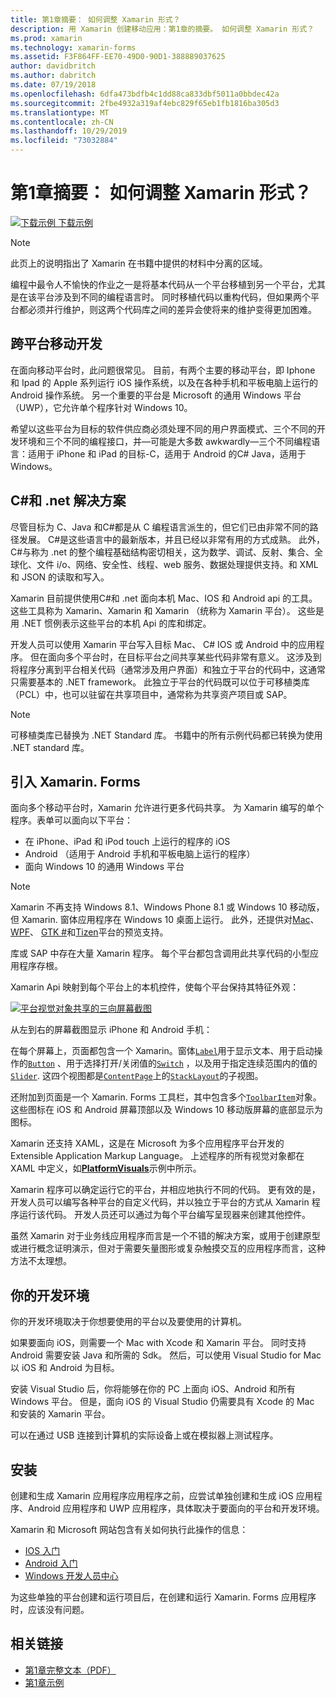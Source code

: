```yaml
---
title: 第1章摘要： 如何调整 Xamarin 形式？
description: 用 Xamarin 创建移动应用：第1章的摘要。 如何调整 Xamarin 形式？
ms.prod: xamarin
ms.technology: xamarin-forms
ms.assetid: F3F864FF-EE70-49D0-90D1-388889037625
author: davidbritch
ms.author: dabritch
ms.date: 07/19/2018
ms.openlocfilehash: 6dfa473bdfb4c1dd88ca833dbf5011a0bbdec42a
ms.sourcegitcommit: 2fbe4932a319af4ebc829f65eb1fb1816ba305d3
ms.translationtype: MT
ms.contentlocale: zh-CN
ms.lasthandoff: 10/29/2019
ms.locfileid: "73032884"
---
```

# <a name="summary-of-chapter-1-how-does-xamarinforms-fit-in"></a>第1章摘要： 如何调整 Xamarin 形式？

[![下载示例](~/media/shared/download.png) 下载示例](https://github.com/xamarin/xamarin-forms-book-samples/tree/master/Chapter01)

> [!NOTE]
> 此页上的说明指出了 Xamarin 在书籍中提供的材料中分离的区域。

编程中最令人不愉快的作业之一是将基本代码从一个平台移植到另一个平台，尤其是在该平台涉及到不同的编程语言时。 同时移植代码以重构代码，但如果两个平台都必须并行维护，则这两个代码库之间的差异会使将来的维护变得更加困难。

## <a name="cross-platform-mobile-development"></a>跨平台移动开发

在面向移动平台时，此问题很常见。 目前，有两个主要的移动平台，即 Iphone 和 Ipad 的 Apple 系列运行 iOS 操作系统，以及在各种手机和平板电脑上运行的 Android 操作系统。 另一个重要的平台是 Microsoft 的通用 Windows 平台（UWP），它允许单个程序针对 Windows 10。

希望以这些平台为目标的软件供应商必须处理不同的用户界面模式、三个不同的开发环境和三个不同的编程接口，并&mdash;可能是大多数 awkwardly&mdash;三个不同编程语言：适用于 iPhone 和 iPad 的目标-C，适用于 Android 的C# Java，适用于 Windows。

## <a name="the-c-and-net-solution"></a>C#和 .net 解决方案

尽管目标为 C、Java 和C#都是从 C 编程语言派生的，但它们已由非常不同的路径发展。 C#是这些语言中的最新版本，并且已经以非常有用的方式成熟。 此外， C#与称为 .net 的整个编程基础结构密切相关，这为数学、调试、反射、集合、全球化、文件 i/o、网络、安全性、线程、web 服务、数据处理提供支持。和 XML 和 JSON 的读取和写入。

Xamarin 目前提供使用C#和 .net 面向本机 Mac、IOS 和 Android api 的工具。 这些工具称为 Xamarin、Xamarin 和 Xamarin （统称为 Xamarin 平台）。 这些是用 .NET 惯例表示这些平台的本机 Api 的库和绑定。

开发人员可以使用 Xamarin 平台写入目标 Mac、 C# IOS 或 Android 中的应用程序。 但在面向多个平台时，在目标平台之间共享某些代码非常有意义。 这涉及到将程序分离到平台相关代码（通常涉及用户界面）和独立于平台的代码中，这通常只需要基本的 .NET framework。 此独立于平台的代码既可以位于可移植类库（PCL）中，也可以驻留在共享项目中，通常称为共享资产项目或 SAP。

> [!NOTE]
> 可移植类库已替换为 .NET Standard 库。 书籍中的所有示例代码都已转换为使用 .NET standard 库。

## <a name="introducing-xamarinforms"></a>引入 Xamarin. Forms

面向多个移动平台时，Xamarin 允许进行更多代码共享。 为 Xamarin 编写的单个程序。表单可以面向以下平台：

- 在 iPhone、iPad 和 iPod touch 上运行的程序的 iOS
- Android （适用于 Android 手机和平板电脑上运行的程序）
- 面向 Windows 10 的通用 Windows 平台

> [!NOTE]
> Xamarin 不再支持 Windows 8.1、Windows Phone 8.1 或 Windows 10 移动版，但 Xamarin. 窗体应用程序在 Windows 10 桌面上运行。 此外，还提供对[Mac](~/xamarin-forms/platform/other/mac.md)、 [WPF](~/xamarin-forms/platform/other/wpf.md)、 [GTK #](~/xamarin-forms/platform/other/gtk.md)和[Tizen](~/xamarin-forms/platform/other/tizen.md)平台的预览支持。

库或 SAP 中存在大量 Xamarin 程序。 每个平台都包含调用此共享代码的小型应用程序存根。

Xamarin Api 映射到每个平台上的本机控件，使每个平台保持其特征外观：

[![平台视觉对象共享的三向屏幕截图](images/ch01fg03-small.png "每个平台上的 Xamarin 控件")](images/ch01fg03-large.png#lightbox "每个平台上的 Xamarin 控件")

从左到右的屏幕截图显示 iPhone 和 Android 手机：

在每个屏幕上，页面都包含一个 Xamarin。窗体[`Label`](xref:Xamarin.Forms.Label)用于显示文本、用于启动操作的[`Button`](xref:Xamarin.Forms.Button) 、用于选择打开/关闭值的[`Switch`](xref:Xamarin.Forms.Switch) ，以及用于指定连续范围内的值的[`Slider`](xref:Xamarin.Forms.Slider). 这四个视图都是[`ContentPage`](xref:Xamarin.Forms.ContentPage)上的[`StackLayout`](xref:Xamarin.Forms.StackLayout)的子视图。

还附加到页面是一个 Xamarin. Forms 工具栏，其中包含多个[`ToolbarItem`](xref:Xamarin.Forms.ToolbarItem)对象。 这些图标在 iOS 和 Android 屏幕顶部以及 Windows 10 移动版屏幕的底部显示为图标。

Xamarin 还支持 XAML，这是在 Microsoft 为多个应用程序平台开发的 Extensible Application Markup Language。 上述程序的所有视觉对象都在 XAML 中定义，如[**PlatformVisuals**](https://github.com/xamarin/xamarin-forms-book-samples/tree/master/Chapter01/PlatformVisuals)示例中所示。

Xamarin 程序可以确定运行它的平台，并相应地执行不同的代码。 更有效的是，开发人员可以编写各种平台的自定义代码，并以独立于平台的方式从 Xamarin 程序运行该代码。 开发人员还可以通过为每个平台编写呈现器来创建其他控件。

虽然 Xamarin 对于业务线应用程序而言是一个不错的解决方案，或用于创建原型或进行概念证明演示，但对于需要矢量图形或复杂触摸交互的应用程序而言，这种方法不太理想。

## <a name="your-development-environment"></a>你的开发环境

你的开发环境取决于你想要使用的平台以及要使用的计算机。

如果要面向 iOS，则需要一个 Mac with Xcode 和 Xamarin 平台。 同时支持 Android 需要安装 Java 和所需的 Sdk。 然后，可以使用 Visual Studio for Mac 以 iOS 和 Android 为目标。

安装 Visual Studio 后，你将能够在你的 PC 上面向 iOS、Android 和所有 Windows 平台。 但是，面向 iOS 的 Visual Studio 仍需要具有 Xcode 的 Mac 和安装的 Xamarin 平台。

可以在通过 USB 连接到计算机的实际设备上或在模拟器上测试程序。

## <a name="installation"></a>安装

创建和生成 Xamarin 应用程序应用程序之前，应尝试单独创建和生成 iOS 应用程序、Android 应用程序和 UWP 应用程序，具体取决于要面向的平台和开发环境。

Xamarin 和 Microsoft 网站包含有关如何执行此操作的信息：

- [IOS 入门](~/ios/get-started/index.md)
- [Android 入门](~/android/get-started/index.md)
- [Windows 开发人员中心](https://dev.windows.com)

为这些单独的平台创建和运行项目后，在创建和运行 Xamarin. Forms 应用程序时，应该没有问题。

## <a name="related-links"></a>相关链接

- [第1章完整文本（PDF）](https://download.xamarin.com/developer/xamarin-forms-book/XamarinFormsBook-Ch01-Apr2016.pdf)
- [第1章示例](https://github.com/xamarin/xamarin-forms-book-samples/tree/master/Chapter01)
